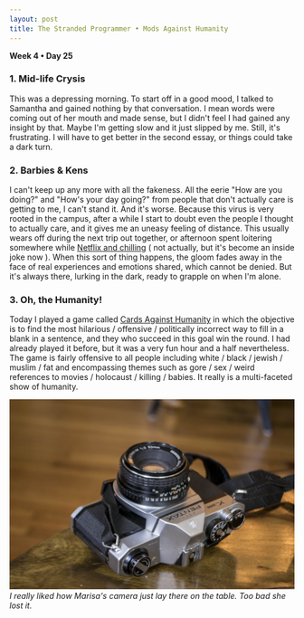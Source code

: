 ```yaml
---
layout: post
title: The Stranded Programmer • Mods Against Humanity
---
```



__Week 4 • Day 25__

### 1. Mid-life Crysis
This was a depressing morning. To start off in a good mood, I talked to Samantha and gained nothing by that conversation. I mean words were coming out of her mouth and made sense, but I didn't feel I had gained any insight by that. Maybe I'm getting slow and it just slipped by me. Still, it's frustrating. I will have to get better in the second essay, or things could take a dark turn.  

### 2. Barbies & Kens
I can't keep up any more with all the fakeness. All the eerie "How are you doing?" and "How's your day going?" from people that don't actually care is getting to me, I can't stand it. And it's worse. Because this virus is very rooted in the campus, after a while I start to doubt even the people I thought to actually care, and it gives me an uneasy feeling of distance. This usually wears off during the next trip out together, or afternoon spent loitering somewhere while [Netflix and chilling](http://www.urbandictionary.com/define.php?term=netflix+and+chill&defid=8363536) ( not actually, but it's become an inside joke now ). When this sort of thing happens, the gloom fades away in the face of real experiences and emotions shared, which cannot be denied. But it's always there, lurking in the dark, ready to grapple on when I'm alone.

### 3. Oh, the Humanity!
Today I played a game called [Cards Against Humanity](https://en.wikipedia.org/wiki/Cards_Against_Humanity) in which the objective is to find the most hilarious / offensive / politically incorrect way to fill in a blank in a sentence, and they who succeed in this goal win the round. I had already played it before, but it was a very fun hour and a half nevertheless. The game is fairly offensive to all people including white / black / jewish / muslim / fat and encompassing themes such as gore / sex / weird references to movies / holocaust / killing / babies. It really is a multi-faceted show of humanity.

![A camera](/public/images/img0004.jpg)  
*I really liked how Marisa's camera just lay there on the table. Too bad she lost it.*